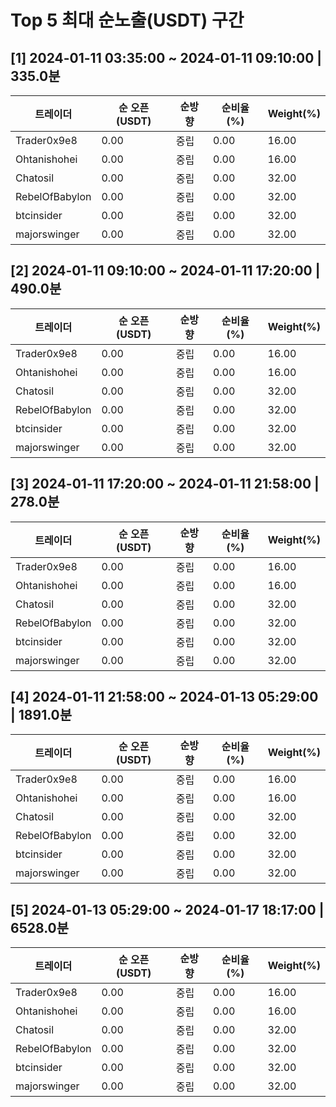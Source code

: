 # Top 5 최대 순노출(USDT) 구간
## [1] 2024-01-11 03:35:00 ~ 2024-01-11 09:10:00 | 335.0분
| 트레이더 | 순 오픈(USDT) | 순방향 | 순비율(%) | Weight(%) |
|---|---|---|---|---|
| Trader0x9e8 | 0.00 | 중립 | 0.00 | 16.00 |
| Ohtanishohei | 0.00 | 중립 | 0.00 | 16.00 |
| Chatosil | 0.00 | 중립 | 0.00 | 32.00 |
| RebelOfBabylon | 0.00 | 중립 | 0.00 | 32.00 |
| btcinsider | 0.00 | 중립 | 0.00 | 32.00 |
| majorswinger | 0.00 | 중립 | 0.00 | 32.00 |

## [2] 2024-01-11 09:10:00 ~ 2024-01-11 17:20:00 | 490.0분
| 트레이더 | 순 오픈(USDT) | 순방향 | 순비율(%) | Weight(%) |
|---|---|---|---|---|
| Trader0x9e8 | 0.00 | 중립 | 0.00 | 16.00 |
| Ohtanishohei | 0.00 | 중립 | 0.00 | 16.00 |
| Chatosil | 0.00 | 중립 | 0.00 | 32.00 |
| RebelOfBabylon | 0.00 | 중립 | 0.00 | 32.00 |
| btcinsider | 0.00 | 중립 | 0.00 | 32.00 |
| majorswinger | 0.00 | 중립 | 0.00 | 32.00 |

## [3] 2024-01-11 17:20:00 ~ 2024-01-11 21:58:00 | 278.0분
| 트레이더 | 순 오픈(USDT) | 순방향 | 순비율(%) | Weight(%) |
|---|---|---|---|---|
| Trader0x9e8 | 0.00 | 중립 | 0.00 | 16.00 |
| Ohtanishohei | 0.00 | 중립 | 0.00 | 16.00 |
| Chatosil | 0.00 | 중립 | 0.00 | 32.00 |
| RebelOfBabylon | 0.00 | 중립 | 0.00 | 32.00 |
| btcinsider | 0.00 | 중립 | 0.00 | 32.00 |
| majorswinger | 0.00 | 중립 | 0.00 | 32.00 |

## [4] 2024-01-11 21:58:00 ~ 2024-01-13 05:29:00 | 1891.0분
| 트레이더 | 순 오픈(USDT) | 순방향 | 순비율(%) | Weight(%) |
|---|---|---|---|---|
| Trader0x9e8 | 0.00 | 중립 | 0.00 | 16.00 |
| Ohtanishohei | 0.00 | 중립 | 0.00 | 16.00 |
| Chatosil | 0.00 | 중립 | 0.00 | 32.00 |
| RebelOfBabylon | 0.00 | 중립 | 0.00 | 32.00 |
| btcinsider | 0.00 | 중립 | 0.00 | 32.00 |
| majorswinger | 0.00 | 중립 | 0.00 | 32.00 |

## [5] 2024-01-13 05:29:00 ~ 2024-01-17 18:17:00 | 6528.0분
| 트레이더 | 순 오픈(USDT) | 순방향 | 순비율(%) | Weight(%) |
|---|---|---|---|---|
| Trader0x9e8 | 0.00 | 중립 | 0.00 | 16.00 |
| Ohtanishohei | 0.00 | 중립 | 0.00 | 16.00 |
| Chatosil | 0.00 | 중립 | 0.00 | 32.00 |
| RebelOfBabylon | 0.00 | 중립 | 0.00 | 32.00 |
| btcinsider | 0.00 | 중립 | 0.00 | 32.00 |
| majorswinger | 0.00 | 중립 | 0.00 | 32.00 |
